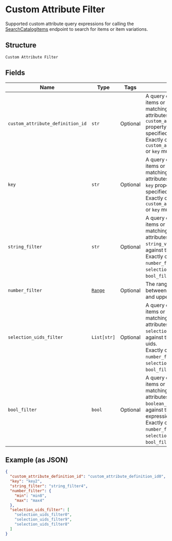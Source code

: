 
# Custom Attribute Filter

Supported custom attribute query expressions for calling the
[SearchCatalogItems](../../doc/api/catalog.md#search-catalog-items)
endpoint to search for items or item variations.

## Structure

`Custom Attribute Filter`

## Fields

| Name | Type | Tags | Description |
|  --- | --- | --- | --- |
| `custom_attribute_definition_id` | `str` | Optional | A query expression to filter items or item variations by matching their custom attributes'<br>`custom_attribute_definition_id` property value against the the specified id.<br>Exactly one of `custom_attribute_definition_id` or `key` must be specified. |
| `key` | `str` | Optional | A query expression to filter items or item variations by matching their custom attributes'<br>`key` property value against the specified key.<br>Exactly one of `custom_attribute_definition_id` or `key` must be specified. |
| `string_filter` | `str` | Optional | A query expression to filter items or item variations by matching their custom attributes'<br>`string_value`  property value against the specified text.<br>Exactly one of `string_filter`, `number_filter`, `selection_uids_filter`, or `bool_filter` must be specified. |
| `number_filter` | [`Range`](../../doc/models/range.md) | Optional | The range of a number value between the specified lower and upper bounds. |
| `selection_uids_filter` | `List[str]` | Optional | A query expression to filter items or item variations by matching  their custom attributes'<br>`selection_uid_values` values against the specified selection uids.<br>Exactly one of `string_filter`, `number_filter`, `selection_uids_filter`, or `bool_filter` must be specified. |
| `bool_filter` | `bool` | Optional | A query expression to filter items or item variations by matching their custom attributes'<br>`boolean_value` property values against the specified Boolean expression.<br>Exactly one of `string_filter`, `number_filter`, `selection_uids_filter`, or `bool_filter` must be specified. |

## Example (as JSON)

```json
{
  "custom_attribute_definition_id": "custom_attribute_definition_id0",
  "key": "key2",
  "string_filter": "string_filter4",
  "number_filter": {
    "min": "min8",
    "max": "max4"
  },
  "selection_uids_filter": [
    "selection_uids_filter0",
    "selection_uids_filter9",
    "selection_uids_filter8"
  ]
}
```


